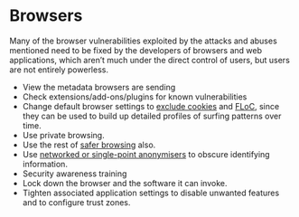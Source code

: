 # Browsers

Many of the browser vulnerabilities exploited by the attacks and abuses mentioned need to be fixed by the developers of browsers and web applications, which aren’t much under the direct control of users, but users are not entirely powerless.

* View the metadata browsers are sending
* Check extensions/add-ons/plugins for known vulnerabilities
* Change default browser settings to [exclude cookies](data-mitigations:docs/browsing/Cookies) and [FLoC](data-mitigations:docs/browsing/FLoC), since they can be used to build up detailed profiles of surfing patterns over time.
* Use private browsing.
* Use the rest of [safer browsing](data-mitigations:docs/browsing/README) also.
* Use [networked or single-point anonymisers](data-mitigations:docs/traffic/README) to obscure identifying information.
* Security awareness training
* Lock down the browser and the software it can invoke.
* Tighten associated application settings to disable unwanted features and to configure trust zones.





